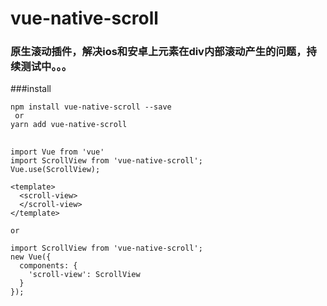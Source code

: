 # vue-native-scroll

### 原生滚动插件，解决ios和安卓上元素在div内部滚动产生的问题，持续测试中。。。

###install
```
npm install vue-native-scroll --save
 or
yarn add vue-native-scroll
```


##
```
import Vue from 'vue'
import ScrollView from 'vue-native-scroll';
Vue.use(ScrollView);

<template>
  <scroll-view>
  </scroll-view>
</template>

or

import ScrollView from 'vue-native-scroll';
new Vue({
  components: {
    'scroll-view': ScrollView
  }
});
```
